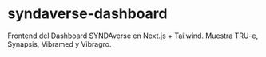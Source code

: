 # syndaverse-dashboard
Frontend del Dashboard SYNDAverse en Next.js + Tailwind. Muestra TRU-e, Synapsis, Vibramed y Vibragro.
